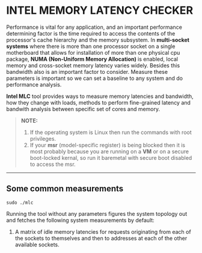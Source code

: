 # INTEL MEMORY LATENCY CHECKER
Performance is vital for any application, and an important performance determining factor is the time required to access the contents of the processor's cache hierarchy and the memory subsystem. In **multi-socket systems** where there is more than one processor socket on a single motherboard that allows for installation of more than one physical cpu package, **NUMA (Non-Uniform Memory Allocation)** is enabled, local memory and cross-socket memory latency varies widely. Besides this bandwidth also is an important factor to consider. Measure these parameters is important so we can set a baseline to any system and do performance analysis.

**Intel MLC** tool provides ways to measure memory latencies and bandwidth, how they change with loads, methods to perform fine-grained latency and bandwith analysis between specific set of cores and memory.

> **NOTE:** 
> 1. If the operating system is Linux then run the commands with root privileges.
> 2. If your **msr** (model-specific register) is being blocked then it is most probably because you are running on a **VM** or on a secure boot-locked kernal, so run it baremetal with secure boot disabled to access the msr.
 ---

 ## Some common measurements

```
sudo ./mlc
```

Running the tool without any parameters figures the system topology out and fetches the following system measurements by default:

1. A matrix of idle memory latencies for requests originating from each of the sockets to themselves and then to addresses at each of the other available sockets.